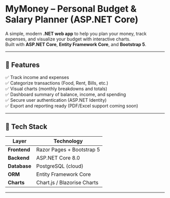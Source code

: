 #  MyMoney – Personal Budget & Salary Planner (ASP.NET Core)

A simple, modern **.NET web app** to help you plan your money, track expenses, and visualize your budget with interactive charts.  
Built with **ASP.NET Core**, **Entity Framework Core**, and **Bootstrap 5**.

---

## 🚀 Features

✅ Track income and expenses  
✅ Categorize transactions (Food, Rent, Bills, etc.)  
✅ Visual charts (monthly breakdowns and totals)  
✅ Dashboard summary of balance, income, and spending  
✅ Secure user authentication (ASP.NET Identity)  
✅ Export and reporting ready (PDF/Excel support coming soon)  

---

## 🧱 Tech Stack

| Layer | Technology |
|-------|-------------|
| **Frontend** | Razor Pages  + Bootstrap 5 |
| **Backend** | ASP.NET Core 8.0 |
| **Database** |  PostgreSQL (cloud) |
| **ORM** | Entity Framework Core |
| **Charts** | Chart.js / Blazorise Charts |


---




